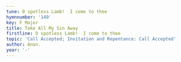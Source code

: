 ```yaml
---
tune: O spotless Lamb!  I come to thee
hymnnumber: '149'
key: F Major
title: Take All My Sin Away
firstline: O spotless Lamb!  I come to thee
topic: 'Call Accepted; Invitation and Repentance: Call Accepted'
author: Anon.
year: '-'
---
```

